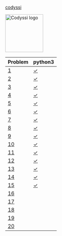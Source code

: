 [codyssi](https://www.codyssi.com/)

<img src="https://www.codyssi.com/static/images/codyssi_logo.png" alt="Codyssi logo" style="height: 120px"/>

<!-- @BEGIN:Problems -->
| Problem | python3 |
| --- | --- |
|[1](https://www.codyssi.com/view_problem_1)|[✓](src/codyssi01.py)|
|[2](https://www.codyssi.com/view_problem_2)|[✓](src/codyssi02.py)|
|[3](https://www.codyssi.com/view_problem_3)|[✓](src/codyssi03.py)|
|[4](https://www.codyssi.com/view_problem_4)|[✓](src/codyssi04.py)|
|[5](https://www.codyssi.com/view_problem_5)|[✓](src/codyssi05.py)|
|[6](https://www.codyssi.com/view_problem_6)|[✓](src/codyssi06.py)|
|[7](https://www.codyssi.com/view_problem_7)|[✓](src/codyssi07.py)|
|[8](https://www.codyssi.com/view_problem_8)|[✓](src/codyssi08.py)|
|[9](https://www.codyssi.com/view_problem_9)|[✓](src/codyssi09.py)|
|[10](https://www.codyssi.com/view_problem_10)|[✓](src/codyssi10.py)|
|[11](https://www.codyssi.com/view_problem_11)|[✓](src/codyssi11.py)|
|[12](https://www.codyssi.com/view_problem_12)|[✓](src/codyssi12.py)|
|[13](https://www.codyssi.com/view_problem_13)|[✓](src/codyssi13.py)|
|[14](https://www.codyssi.com/view_problem_14)|[✓](src/codyssi14.py)|
|[15](https://www.codyssi.com/view_problem_15)|[✓](src/codyssi15.py)|
|[16](https://www.codyssi.com/view_problem_16)||
|[17](https://www.codyssi.com/view_problem_17)||
|[18](https://www.codyssi.com/view_problem_18)||
|[19](https://www.codyssi.com/view_problem_19)||
|[20](https://www.codyssi.com/view_problem_20)||
<!-- @END:Problems -->
